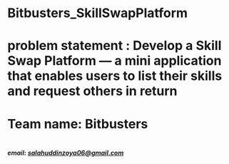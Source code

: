 # Bitbusters_SkillSwapPlatform
# problem statement : Develop a Skill Swap Platform — a mini application that enables users to list their skills and request others in return 
# Team name: Bitbusters
# <h5>email: salahuddinzoya06@gmail.com</h5>
